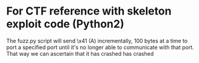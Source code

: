 # For CTF reference with skeleton exploit code (Python2)
The fuzz.py script will send \x41 (A) incrementally, 100 bytes at a time to port a specified port until it's no longer able to communicate with that port. That way we can ascertain that it has crashed has crashed
